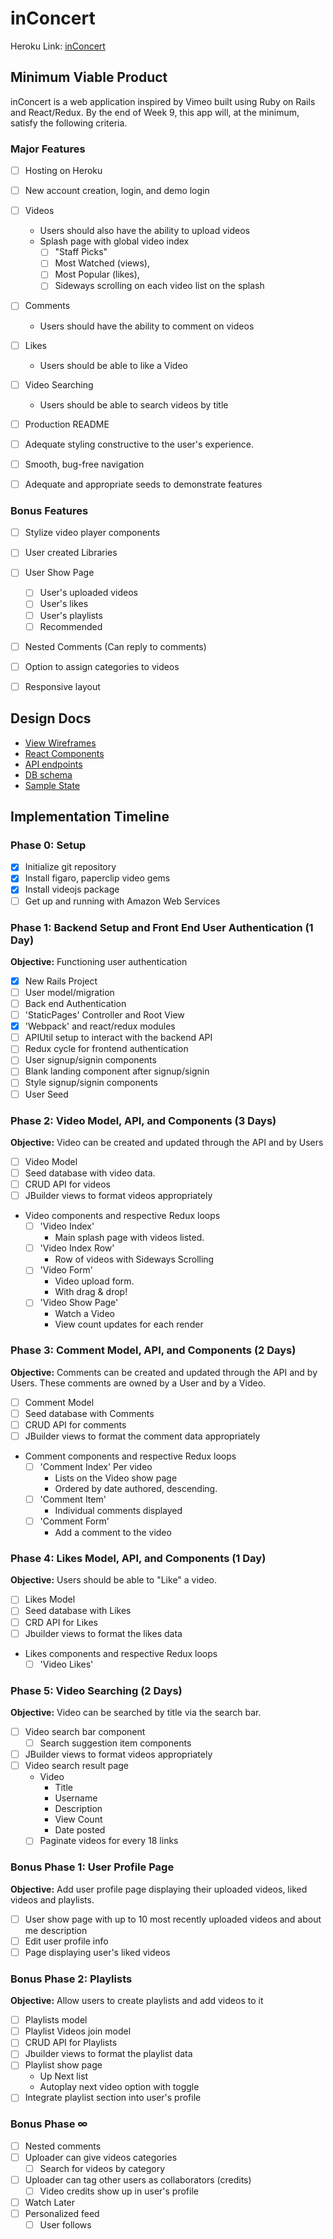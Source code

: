 # inConcert

Heroku Link: [inConcert]

[inConcert]: #;

## Minimum Viable Product

inConcert is a web application inspired by Vimeo built using Ruby on Rails and React/Redux. By the end of Week 9, this app will, at the minimum, satisfy the following criteria.

### Major Features
- [ ] Hosting on Heroku
- [ ] New account creation, login, and demo login
- [ ] Videos
  * Users should also have the ability to upload videos
  * Splash page with global video index
    - [ ] "Staff Picks"
    - [ ] Most Watched (views),
    - [ ] Most Popular (likes),
    - [ ] Sideways scrolling on each video list on the splash
- [ ] Comments
  * Users should have the ability to comment on videos
- [ ] Likes
  * Users should be able to like a Video
- [ ] Video Searching
  * Users should be able to search videos by title
- [ ] Production README
- [ ] Adequate styling constructive to the user's experience.
- [ ] Smooth, bug-free navigation
- [ ] Adequate and appropriate seeds to demonstrate features


### Bonus Features
- [ ] Stylize video player components
- [ ] User created Libraries
- [ ] User Show Page
    - [ ] User's uploaded videos
    - [ ] User's likes
    - [ ] User's playlists
    - [ ] Recommended
- [ ] Nested Comments (Can reply to comments)
- [ ] Option to assign categories to videos
- [ ] Responsive layout



## Design Docs
* [View Wireframes][wireframes]
* [React Components][components]
* [API endpoints][api-endpoints]
* [DB schema][schema]
* [Sample State][sample-state]

[wireframes]: docs/wireframes
[components]: docs/component-heirarchy.md
[sample-state]: docs/sample-state.md
[api-endpoints]: docs/api-endpoints.md
[schema]: docs/schema.md

## Implementation Timeline

### Phase 0: Setup

- [X] Initialize git repository
- [X] Install figaro, paperclip video gems
- [X] Install videojs package
- [ ] Get up and running with Amazon Web Services

### Phase 1: Backend Setup and Front End User Authentication (1 Day)

**Objective:** Functioning user authentication

- [X] New Rails Project
- [ ] User model/migration
- [ ] Back end Authentication
- [ ] 'StaticPages' Controller and Root View
- [X] 'Webpack' and react/redux modules
- [ ] APIUtil setup to interact with the backend API
- [ ] Redux cycle for frontend authentication
- [ ] User signup/signin components
- [ ] Blank landing component after signup/signin
- [ ] Style signup/signin components
- [ ] User Seed

### Phase 2: Video Model, API, and Components (3 Days)
**Objective:** Video can be created and updated through the API and by Users

- [ ] Video Model
- [ ] Seed database with video data.
- [ ] CRUD API for videos
- [ ] JBuilder views to format videos appropriately
- Video components and respective Redux loops
  - [ ] 'Video Index'
    - Main splash page with videos listed.
  - [ ] 'Video Index Row'
    - Row of videos with Sideways Scrolling
  - [ ] 'Video Form'
    - Video upload form.
    - With drag & drop!
  - [ ] 'Video Show Page'
    - Watch a Video
    - View count updates for each render

### Phase 3: Comment Model, API, and Components (2 Days)
**Objective:** Comments can be created and updated through the API and by Users. These comments are owned by a User and by a Video.

- [ ] Comment Model
- [ ] Seed database with Comments
- [ ] CRUD API for comments
- [ ] JBuilder views to format the comment data appropriately
- Comment components and respective Redux loops
  - [ ] 'Comment Index' Per video
    - Lists on the Video show page
    - Ordered by date authored, descending.
  - [ ] 'Comment Item'
    - Individual comments displayed
  - [ ] 'Comment Form'
    - Add a comment to the video

### Phase 4: Likes Model, API, and Components (1 Day)
**Objective:** Users should be able to "Like" a video.

- [ ] Likes Model
- [ ] Seed database with Likes
- [ ] CRD API for Likes
- [ ] Jbuilder views to format the likes data
- Likes components and respective Redux loops
  - [ ] 'Video Likes'

### Phase 5: Video Searching (2 Days)
**Objective:** Video can be searched by title via the search bar.

- [ ] Video search bar component
  - [ ] Search suggestion item components
- [ ] JBuilder views to format videos appropriately
- [ ] Video search result page
  - Video
    - Title
    - Username
    - Description
    - View Count
    - Date posted
  - [ ] Paginate videos for every 18 links

### Bonus Phase 1: User Profile Page
**Objective:** Add user profile page displaying their uploaded videos, liked videos and playlists.

- [ ] User show page with up to 10 most recently uploaded videos and about me description
- [ ] Edit user profile info
- [ ] Page displaying user's liked videos

### Bonus Phase 2: Playlists
**Objective:** Allow users to create playlists and add videos to it

- [ ] Playlists model
- [ ] Playlist Videos join model
- [ ] CRUD API for Playlists
- [ ] Jbuilder views to format the playlist data
- [ ] Playlist show page
  - Up Next list
  - Autoplay next video option with toggle
- [ ] Integrate playlist section into user's profile

### Bonus Phase ∞
- [ ] Nested comments
- [ ] Uploader can give videos categories
  - [ ] Search for videos by category
- [ ] Uploader can tag other users as collaborators (credits)
  - [ ] Video credits show up in user's profile
- [ ] Watch Later
- [ ] Personalized feed
  - [ ] User follows
